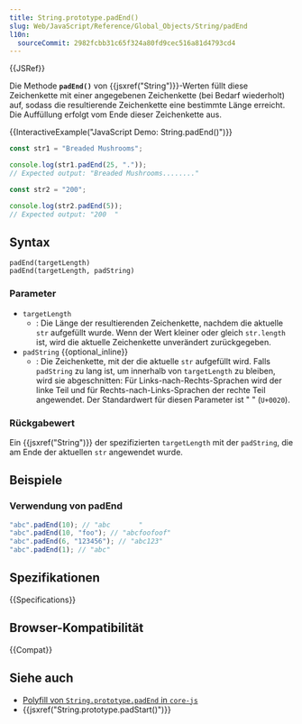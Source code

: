 ```yaml
---
title: String.prototype.padEnd()
slug: Web/JavaScript/Reference/Global_Objects/String/padEnd
l10n:
  sourceCommit: 2982fcbb31c65f324a80fd9cec516a81d4793cd4
---
```


{{JSRef}}

Die Methode **`padEnd()`** von {{jsxref("String")}}-Werten füllt diese Zeichenkette mit einer angegebenen Zeichenkette (bei Bedarf wiederholt) auf, sodass die resultierende Zeichenkette eine bestimmte Länge erreicht. Die Auffüllung erfolgt vom Ende dieser Zeichenkette aus.

{{InteractiveExample("JavaScript Demo: String.padEnd()")}}

```js interactive-example
const str1 = "Breaded Mushrooms";

console.log(str1.padEnd(25, "."));
// Expected output: "Breaded Mushrooms........"

const str2 = "200";

console.log(str2.padEnd(5));
// Expected output: "200  "
```

## Syntax

```js-nolint
padEnd(targetLength)
padEnd(targetLength, padString)
```

### Parameter

- `targetLength`
  - : Die Länge der resultierenden Zeichenkette, nachdem die aktuelle `str` aufgefüllt wurde. Wenn der Wert kleiner oder gleich `str.length` ist, wird die aktuelle Zeichenkette unverändert zurückgegeben.
- `padString` {{optional_inline}}
  - : Die Zeichenkette, mit der die aktuelle `str` aufgefüllt wird. Falls `padString` zu lang ist, um innerhalb von `targetLength` zu bleiben, wird sie abgeschnitten: Für Links-nach-Rechts-Sprachen wird der linke Teil und für Rechts-nach-Links-Sprachen der rechte Teil angewendet. Der Standardwert für diesen Parameter ist " " (`U+0020`).

### Rückgabewert

Ein {{jsxref("String")}} der spezifizierten `targetLength` mit der `padString`, die am Ende der aktuellen `str` angewendet wurde.

## Beispiele

### Verwendung von padEnd

```js
"abc".padEnd(10); // "abc       "
"abc".padEnd(10, "foo"); // "abcfoofoof"
"abc".padEnd(6, "123456"); // "abc123"
"abc".padEnd(1); // "abc"
```

## Spezifikationen

{{Specifications}}

## Browser-Kompatibilität

{{Compat}}

## Siehe auch

- [Polyfill von `String.prototype.padEnd` in `core-js`](https://github.com/zloirock/core-js#ecmascript-string-and-regexp)
- {{jsxref("String.prototype.padStart()")}}
